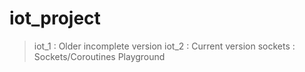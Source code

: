 # iot_project

> iot_1 : Older incomplete version
> iot_2 : Current version
> sockets : Sockets/Coroutines Playground
